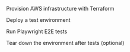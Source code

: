 Provision AWS infrastructure with Terraform

Deploy a test environment

Run Playwright E2E tests

Tear down the environment after tests (optional)

